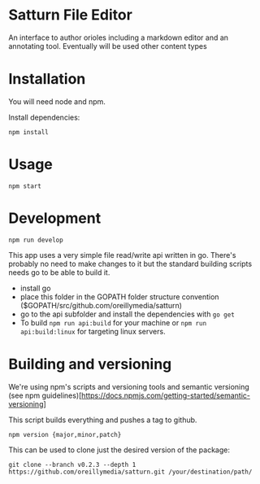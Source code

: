 # Satturn File Editor

An interface to author orioles including a markdown editor and an annotating tool.
Eventually will be used other content types


# Installation

You will need node and npm.

Install dependencies:

`npm install`

# Usage

`npm start`

# Development

`npm run develop`

This app uses a very simple file read/write api written in go. 
There's probably no need to make changes to it but the standard building scripts needs go to be able to build it.

- install go
- place this folder in the GOPATH folder structure convention ($GOPATH/src/github.com/oreillymedia/satturn)
- go to the api subfolder and install the dependencies with `go get`
- To build `npm run api:build` for your machine or `npm run api:build:linux` for targeting linux servers.

# Building and versioning

We're using npm's scripts and versioning tools and semantic versioning (see npm guidelines)[https://docs.npmjs.com/getting-started/semantic-versioning]

This script builds everything and pushes a tag to github.

`npm version {major,minor,patch}`

This can be used to clone just the desired version of the package:

`git clone --branch v0.2.3 --depth 1 https://github.com/oreillymedia/satturn.git /your/destination/path/`


